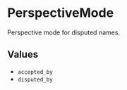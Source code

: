 # PerspectiveMode

Perspective mode for disputed names.

## Values

- `accepted_by`
- `disputed_by`
